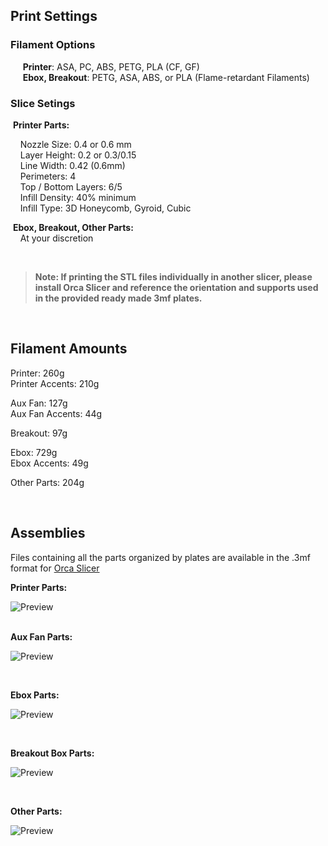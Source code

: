 
## Print Settings

### Filament Options  
&nbsp;&nbsp;&nbsp;&nbsp; **Printer**: ASA, PC, ABS, PETG, PLA (CF, GF)  
&nbsp;&nbsp;&nbsp;&nbsp;&nbsp;**Ebox, Breakout**:  PETG, ASA, ABS, or PLA (Flame-retardant Filaments)  

### Slice Setings

&nbsp;**Printer Parts:**  

&nbsp;&nbsp;&nbsp;&nbsp;Nozzle Size: 0.4 or 0.6 mm  
&nbsp;&nbsp;&nbsp;&nbsp;Layer Height: 0.2 or 0.3/0.15 <br>
&nbsp;&nbsp;&nbsp;&nbsp;Line Width: 0.42  (0.6mm)  
&nbsp;&nbsp;&nbsp;&nbsp;Perimeters: 4  
&nbsp;&nbsp;&nbsp;&nbsp;Top / Bottom Layers: 6/5  
&nbsp;&nbsp;&nbsp;&nbsp;Infill Density: 40% minimum  
&nbsp;&nbsp;&nbsp;&nbsp;Infill Type: 3D Honeycomb, Gyroid, Cubic 

&nbsp;**Ebox, Breakout, Other Parts:**  
&nbsp;&nbsp;&nbsp;&nbsp;At your discretion  

<br>

>**Note: If printing the STL files individually in another slicer,  please install Orca Slicer and reference the orientation and supports used in the provided ready made 3mf plates.**

<br>


## Filament Amounts

Printer: 260g  
Printer Accents: 210g

Aux Fan: 127g  
Aux Fan Accents: 44g

Breakout: 97g

Ebox: 729g  
Ebox Accents: 49g

Other Parts: 204g  

<br>

## Assemblies

Files containing all the parts organized by plates are available in the .3mf format for [Orca Slicer](https://github.com/SoftFever/OrcaSlicer)

**Printer Parts:**  <br>

![Preview](/Images/prev_o_printer.png)  
<br>


**Aux Fan Parts:**  <br>

![Preview](/Images/prev_o_auxfan.png)

<br>


**Ebox Parts:**  <br>

![Preview](/Images/prev_o_ebox.png)

<br>


**Breakout Box Parts:**  <br>

![Preview](/Images/prev_o_breakbeat.png)

<br>

**Other Parts:**  <br>

![Preview](/Images/prev_o_other.png)  
<br>
